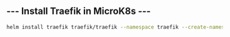 ## --- Install Traefik in MicroK8s --- ##

```bash
helm install traefik traefik/traefik --namespace traefik --create-namespace -f values.yaml
```


